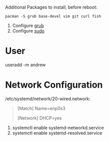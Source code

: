 Additional Packages to install, before reboot:

`pacman -S grub base-devel vim git curl fish`

1. Configure [grub](https://wiki.archlinux.org/index.php/GRUB)
1. Configure [sudo](https://wiki.archlinux.org/index.php/Sudo)

# User

useradd -m andrew

# Network Configuration

/etc/systemd/network/20-wired.network:

> [Match]
> Name=enp0s3
>  
> [Network]
> DHCP=yes

1. systemctl enable systemd-networkd.service
1. systemctl enable systemd-resolved.service
